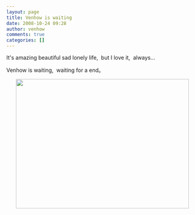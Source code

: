```yaml
---
layout: page
title: Venhow is waiting
date: 2008-10-24 09:28
author: venhow
comments: true
categories: []
---
```

It's amazing beautiful sad lonely life,  but I love it,  always...

Venhow is waiting,  waiting for a end。
<p style="text-align:center;"><a href="http://venhow.wordpress.com.cn/files/2008/10/01292011311.jpg"><img class="aligncenter size-full wp-image-3596" src="http://venhow.wordpress.com.cn/files/2008/10/01292011311.jpg" alt="" width="454" height="340" /></a></p>

